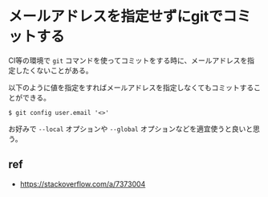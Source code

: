 # メールアドレスを指定せずにgitでコミットする

CI等の環境で `git` コマンドを使ってコミットをする時に、メールアドレスを指定したくないことがある。

以下のように値を指定をすればメールアドレスを指定しなくてもコミットすることができる。

```console
$ git config user.email '<>'
```

お好みで `--local` オプションや `--global` オプションなどを適宜使うと良いと思う。

## ref

- https://stackoverflow.com/a/7373004
